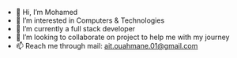 - 👋 Hi, I’m Mohamed
- 👀 I’m interested in Computers & Technologies
- 🌱 I’m currently a full stack developer
- 💞️ I’m looking to collaborate on project to help me with my journey
- 📫 Reach me through mail: ait.ouahmane.01@gmail.com

<!---
Simo-CE/Simo-CE is a ✨ special ✨ repository because its `README.md` (this file) appears on your GitHub profile.
You can click the Preview link to take a look at your changes.
--->
